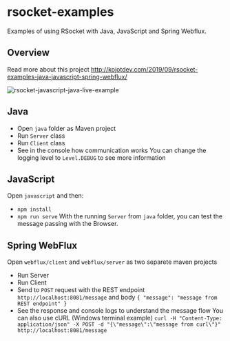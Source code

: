 # rsocket-examples
Examples of using RSocket with Java, JavaScript and Spring Webflux.

## Overview
Read more about this project http://kojotdev.com/2019/09/rsocket-examples-java-javascript-spring-webflux/

![rsocket-javascript-java-live-example](http://kojotdev.com/wp-content/uploads/2019/09/javascript-java-live.gif)

## Java
* Open `java` folder as Maven project
* Run `Server` class
* Run `Client` class
* See in the console how communication works
You can change the logging level to `Level.DEBUG` to see more information

## JavaScript
Open `javascript` and then:
* `npm install`
* `npm run serve`
With the running `Server` from `java` folder, you can test the message passing with the Browser.

## Spring WebFlux
Open `webflux/client` and `webflux/server` as two separete maven projects
* Run Server
* Run Client
* Send to `POST` request with the REST endpoint `http://localhost:8081/message` and body `{ "message": "message from REST endpoint" }`
* See the response and console logs to understand the message flow
You can also use cURL (Windows terminal example) `curl -H "Content-Type: application/json" -X POST -d "{\"message\":\"message from curl\"}" http://localhost:8081/message`
